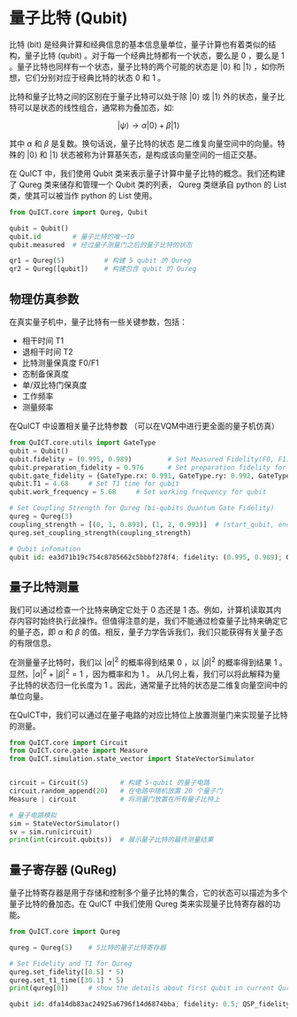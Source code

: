# 量子比特 (Qubit)

比特 (bit) 是经典计算和经典信息的基本信息量单位，量子计算也有着类似的结构，量子比特 (qubit) 。对于每一个经典比特都有一个状态，要么是 $0$ ，要么是 $1$ 。量子比特也同样有一个状态，量子比特的两个可能的状态是 $|0⟩$ 和 $|1⟩$ ，如你所想，它们分别对应于经典比特的状态 $0$ 和 $1$ 。

比特和量子比特之间的区别在于量子比特可以处于除 $|0⟩$ 或 $|1⟩$ 外的状态，量子比特可以是状态的线性组合，通常称为叠加态，如:

$$
|\psi \rangle \rightarrow \alpha |0 \rangle + \beta |1 \rangle
$$

其中 $\alpha$ 和 $\beta$ 是复数。换句话说，量子比特的状态 是二维复向量空间中的向量。特殊的 $|0⟩$ 和 $|1⟩$ 状态被称为计算基矢态，是构成该向量空间的一组正交基。

在 QuICT 中，我们使用 Qubit 类来表示量子计算中量子比特的概念。我们还构建了 Qureg 类来储存和管理一个 Qubit 类的列表， Qureg 类继承自 python 的 List 类，使其可以被当作 python 的 List 使用。

``` python
from QuICT.core import Qureg, Qubit

qubit = Qubit()
qubit.id        # 量子比特的唯一ID
qubit.measured  # 经过量子测量门之后的量子比特的状态

qr1 = Qureg(5)          # 构建 5 qubit 的 Qureg
qr2 = Qureg([qubit])    # 构建包含 qubit 的 Qureg
```

## 物理仿真参数
在真实量子机中，量子比特有一些关键参数，包括：
- 相干时间 T1
- 退相干时间 T2
- 比特测量保真度 F0/F1
- 态制备保真度
- 单/双比特门保真度
- 工作频率
- 测量频率

在QuICT 中设置相关量子比特参数 （可以在VQM中进行更全面的量子机仿真）
``` python
from QuICT.core.utils import GateType
qubit = Qubit()
qubit.fidelity = (0.995, 0.989)         # Set Measured Fidelity(F0, F1) for qubit
qubit.preparation_fidelity = 0.976      # Set preparation fidelity for qubit
qubit.gate_fidelity = {GateType.rx: 0.991, GateType.ry: 0.992, GateType.rz: 0.989}      # Set Gate fidelity, you can use simple float for average single-qubit Gate fidelity. qubit.gate_fidelity = 0.991
qubit.T1 = 4.68     # Set T1 time for qubit
qubit.work_frequency = 5.68     # Set working frequency for qubit   

# Set Coupling Strength for Qureg (bi-qubits Quantum Gate Fidelity)
qureg = Qureg(3)
coupling_strength = [(0, 1, 0.893), (1, 2, 0.993)]  # (start_qubit, end_qubit, fidelity)
qureg.set_coupling_strength(coupling_strength)
```
```python
# Qubit infomation
qubit id: ea3d71b19c754c8785662c5bbbf278f4; fidelity: (0.995, 0.989); QSP_fidelity: 0.976; Gate_fidelity: {<GateType.rx: 'Rx gate'>: 0.991, <GateType.ry: 'Ry gate'>: 0.992, <GateType.rz: 'Rz gate'>: 0.989}; Coherence time: T1: 4.68; T2: 0.0; Work Frequency: 5.68; Readout Frequency: 0.0; Gate Duration: 0.0
```


## 量子比特测量

我们可以通过检查一个比特来确定它处于 $0$ 态还是 $1$ 态。例如，计算机读取其内存内容时始终执行此操作。但值得注意的是，我们不能通过检查量子比特来确定它的量子态，即 $\alpha$ 和 $\beta$ 的值。相反，量子力学告诉我们，我们只能获得有关量子态的有限信息。

在测量量子比特时，我们以 $|\alpha|^2$ 的概率得到结果 $0$ ，以 $|\beta|^2$ 的概率得到结果 $1$ 。显然，$|\alpha|^2 + |\beta|^2 = 1$ ，因为概率和为 $1$ 。 从几何上看，我们可以将此解释为量子比特的状态归一化长度为 $1$ 。因此，通常量子比特的状态是二维复向量空间中的单位向量。

在QuICT中，我们可以通过在量子电路的对应比特位上放置测量门来实现量子比特的测量。

``` python
from QuICT.core import Circuit
from QuICT.core.gate import Measure
from QuICT.simulation.state_vector import StateVectorSimulator


circuit = Circuit(5)        # 构建 5-qubit 的量子电路
circuit.random_append(20)   # 在电路中随机放置 20 个量子门
Measure | circuit           # 将测量门放置在所有量子比特上

# 量子电路模拟
sim = StateVectorSimulator()
sv = sim.run(circuit)
print(int(circuit.qubits))  # 展示量子比特的最终测量结果
```


## 量子寄存器 (QuReg)
量子比特寄存器是用于存储和控制多个量子比特的集合，它的状态可以描述为多个量子比特的叠加态。在 QuICT 中我们使用 Qureg 类来实现量子比特寄存器的功能。

``` python
from QuICT.core import Qureg

qureg = Qureg(5)    # 5比特的量子比特寄存器

# Set Fidelity and T1 for Qureg
qureg.set_fidelity([0.5] * 5)
qureg.set_t1_time([30.1] * 5)
print(qureg[0])     # show the details about first qubit in current Qureg
```
``` python
qubit id: dfa14db83ac24925a6796f14d6874bba; fidelity: 0.5; QSP_fidelity: 1.0; Gate_fidelity: 1.0; Coherence time: T1: 30.1; T2: 0.0; Work Frequency: 0.0; Readout Frequency: 0.0; Gate Duration: 0.0
```
